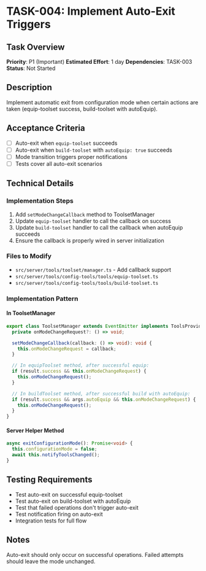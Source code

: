 # TASK-004: Implement Auto-Exit Triggers

## Task Overview
**Priority**: P1 (Important)
**Estimated Effort**: 1 day
**Dependencies**: TASK-003
**Status**: Not Started

## Description
Implement automatic exit from configuration mode when certain actions are taken (equip-toolset success, build-toolset with autoEquip).

## Acceptance Criteria
- [ ] Auto-exit when `equip-toolset` succeeds
- [ ] Auto-exit when `build-toolset` with `autoEquip: true` succeeds
- [ ] Mode transition triggers proper notifications
- [ ] Tests cover all auto-exit scenarios

## Technical Details

### Implementation Steps
1. Add `setModeChangeCallback` method to ToolsetManager
2. Update `equip-toolset` handler to call the callback on success
3. Update `build-toolset` handler to call the callback when autoEquip succeeds
4. Ensure the callback is properly wired in server initialization

### Files to Modify
- `src/server/tools/toolset/manager.ts` - Add callback support
- `src/server/tools/config-tools/tools/equip-toolset.ts`
- `src/server/tools/config-tools/tools/build-toolset.ts`

### Implementation Pattern

#### In ToolsetManager
```typescript
export class ToolsetManager extends EventEmitter implements ToolsProvider {
  private onModeChangeRequest?: () => void;

  setModeChangeCallback(callback: () => void): void {
    this.onModeChangeRequest = callback;
  }

  // In equipToolset method, after successful equip:
  if (result.success && this.onModeChangeRequest) {
    this.onModeChangeRequest();
  }

  // In buildToolset method, after successful build with autoEquip:
  if (result.success && args.autoEquip && this.onModeChangeRequest) {
    this.onModeChangeRequest();
  }
}
```

#### Server Helper Method
```typescript
async exitConfigurationMode(): Promise<void> {
  this.configurationMode = false;
  await this.notifyToolsChanged();
}
```

## Testing Requirements
- Test auto-exit on successful equip-toolset
- Test auto-exit on build-toolset with autoEquip
- Test that failed operations don't trigger auto-exit
- Test notification firing on auto-exit
- Integration tests for full flow

## Notes
Auto-exit should only occur on successful operations. Failed attempts should leave the mode unchanged.

